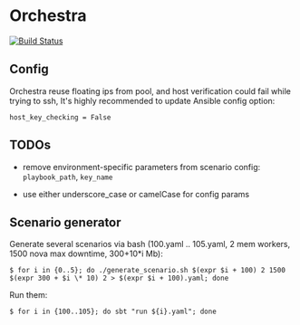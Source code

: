 # Orchestra

[![Build Status](https://travis-ci.org/timofei-durakov/orchestra.svg?branch=master)](https://travis-ci.org/timofei-durakov/orchestra)

## Config

  Orchestra reuse floating ips from pool, and host verification could fail while trying to ssh, 
  It's highly recommended to update Ansible config option:
  
  `host_key_checking = False`

## TODOs

- remove environment-specific parameters from scenario config: `playbook_path`, `key_name`

- use either underscore_case or camelCase for config params

## Scenario generator

Generate several scenarios via bash (100.yaml .. 105.yaml, 2 mem workers, 1500 nova max downtime, 300+10*i Mb):

	$ for i in {0..5}; do ./generate_scenario.sh $(expr $i + 100) 2 1500 $(expr 300 + $i \* 10) 2 > $(expr $i + 100).yaml; done

Run them:

	$ for i in {100..105}; do sbt "run ${i}.yaml"; done

